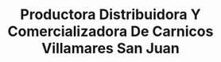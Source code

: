 ---
title: "Productora Distribuidora Y Comercializadora De Carnicos Villamares San Juan"
url: /san-nicolas-tlazala/productora-distribuidora-y-comercializadora-de-carnicos-villamares-san-juan/
shop: carnicero
---